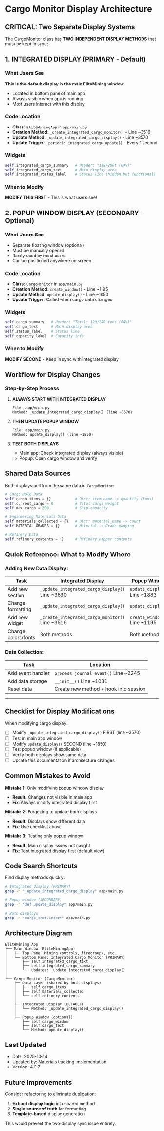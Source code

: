 # Cargo Monitor Display Architecture

## CRITICAL: Two Separate Display Systems

The CargoMonitor class has **TWO INDEPENDENT DISPLAY METHODS** that must be kept in sync:

## 1. INTEGRATED DISPLAY (PRIMARY - Default)

### What Users See

**This is the default display in the main EliteMining window**

- Located in bottom pane of main app
- Always visible when app is running
- Most users interact with this display

### Code Location

- **Class**: `EliteMiningApp` in `app/main.py`
- **Creation Method**: `_create_integrated_cargo_monitor()` - Line ~3516
- **Update Method**: `_update_integrated_cargo_display()` - Line ~3570
- **Update Trigger**: `_periodic_integrated_cargo_update()` - Every 1 second

### Widgets

```python
self.integrated_cargo_summary   # Header: "128/200t (64%)"
self.integrated_cargo_text      # Main display area
self.integrated_status_label    # Status line (hidden but functional)
```

### When to Modify

**MODIFY THIS FIRST** - This is what users see!

## 2. POPUP WINDOW DISPLAY (SECONDARY - Optional)

### What Users See

- Separate floating window (optional)
- Must be manually opened
- Rarely used by most users
- Can be positioned anywhere on screen

### Code Location

- **Class**: `CargoMonitor` in `app/main.py`
- **Creation Method**: `create_window()` - Line ~1195
- **Update Method**: `update_display()` - Line ~1850
- **Update Trigger**: Called when cargo data changes

### Widgets

```python
self.cargo_summary   # Header: "Total: 128/200 tons (64%)"
self.cargo_text      # Main display area
self.status_label    # Status line
self.capacity_label  # Capacity info
```

### When to Modify

**MODIFY SECOND** - Keep in sync with integrated display

## Workflow for Display Changes

### Step-by-Step Process

1. **ALWAYS START WITH INTEGRATED DISPLAY**

   ```text
   File: app/main.py
   Method: _update_integrated_cargo_display() (line ~3570)
   ```

2. **THEN UPDATE POPUP WINDOW**

   ```text
   File: app/main.py
   Method: update_display() (line ~1850)
   ```

3. **TEST BOTH DISPLAYS**
   - Main app: Check integrated display (always visible)
   - Popup: Open cargo window and verify

## Shared Data Sources

Both displays pull from the same data in `CargoMonitor`:

```python
# Cargo Hold Data
self.cargo_items = {}           # Dict: item_name -> quantity (tons)
self.current_cargo = 0          # Total cargo weight
self.max_cargo = 200            # Ship capacity

# Engineering Materials Data
self.materials_collected = {}   # Dict: material_name -> count
self.MATERIAL_GRADES = {}       # Material -> Grade mapping

# Refinery Data
self.refinery_contents = {}     # Refinery hopper contents
```

## Quick Reference: What to Modify Where

### Adding New Data Display:

| Task | Integrated Display | Popup Window |
|------|-------------------|--------------|
| Add new section | `_update_integrated_cargo_display()` Line ~3630 | `update_display()` Line ~1883 |
| Change formatting | `_update_integrated_cargo_display()` | `update_display()` |
| Add new widget | `_create_integrated_cargo_monitor()` Line ~3516 | `create_window()` Line ~1195 |
| Change colors/fonts | Both methods | Both methods |

### Data Collection:

| Task | Location |
|------|----------|
| Add event handler | `process_journal_event()` Line ~2245 |
| Add data storage | `__init__()` Line ~1081 |
| Reset data | Create new method + hook into session |

---

## Checklist for Display Modifications

When modifying cargo display:

- [ ] Modify `_update_integrated_cargo_display()` FIRST (line ~3570)
- [ ] Test in main app window
- [ ] Modify `update_display()` SECOND (line ~1850)
- [ ] Test popup window (if applicable)
- [ ] Verify both displays show same data
- [ ] Update this documentation if architecture changes

## Common Mistakes to Avoid

**Mistake 1**: Only modifying popup window display

- **Result**: Changes not visible in main app
- **Fix**: Always modify integrated display first

**Mistake 2**: Forgetting to update both displays

- **Result**: Displays show different data
- **Fix**: Use checklist above

**Mistake 3**: Testing only popup window

- **Result**: Main display issues not caught
- **Fix**: Test integrated display first (default view)

## Code Search Shortcuts

Find display methods quickly:

```bash
# Integrated display (PRIMARY)
grep -n "_update_integrated_cargo_display" app/main.py

# Popup window (SECONDARY)
grep -n "def update_display" app/main.py

# Both displays
grep -n "cargo_text.insert" app/main.py
```

## Architecture Diagram

```text
EliteMining App
├── Main Window (EliteMiningApp)
│   ├── Top Pane: Mining controls, firegroups, etc.
│   └── Bottom Pane: Integrated Cargo Monitor (PRIMARY)
│       ├── self.integrated_cargo_text
│       ├── self.integrated_cargo_summary
│       └── Updates: _update_integrated_cargo_display()
│
└── Cargo Monitor (CargoMonitor)
    ├── Data Layer (shared by both displays)
    │   ├── self.cargo_items
    │   ├── self.materials_collected
    │   └── self.refinery_contents
    │
    ├── Integrated Display (DEFAULT)
    │   └── Method: _update_integrated_cargo_display()
    │
    └── Popup Window (optional)
        ├── self.cargo_window
        ├── self.cargo_text
        └── Method: update_display()
```

## Last Updated

- Date: 2025-10-14
- Updated by: Materials tracking implementation
- Version: 4.2.7

## Future Improvements

Consider refactoring to eliminate duplication:

1. **Extract display logic** into shared method
2. **Single source of truth** for formatting
3. **Template-based** display generation

This would prevent the two-display sync issue entirely.
